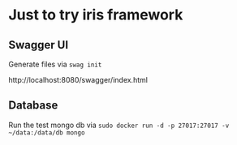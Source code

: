 # Just to try iris framework

## Swagger UI

Generate files via  `swag init`

http://localhost:8080/swagger/index.html

## Database

Run the test mongo db via `sudo docker run -d -p 27017:27017 -v ~/data:/data/db mongo`